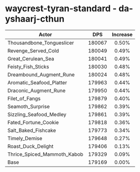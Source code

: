 # waycrest-tyran-standard - da-yshaarj-cthun
| Actor | DPS | Increase |
|---|:---:|:---:|
|Thousandbone_Tongueslicer|180067|0.50%|
|Revenge_Served_Cold|180049|0.49%|
|Great_Cerulean_Sea|180041|0.49%|
|Feisty_Fish_Sticks|180030|0.48%|
|Dreambound_Augment_Rune|180024|0.48%|
|Aromatic_Seafood_Platter|179963|0.44%|
|Draconic_Augment_Rune|179950|0.44%|
|Filet_of_Fangs|179879|0.40%|
|Seamoth_Surprise|179862|0.39%|
|Sizzling_Seafood_Medley|179861|0.39%|
|Fated_Fortune_Cookie|179818|0.36%|
|Salt_Baked_Fishcake|179773|0.34%|
|Timely_Demise|179648|0.27%|
|Roast_Duck_Delight|179406|0.13%|
|Thrice_Spiced_Mammoth_Kabob|179329|0.09%|
|Base|179169|0.00%|
